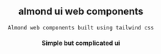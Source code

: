 <div align="center">

## almond ui web components

</div>

<div align="center">

    Almond web components built using tailwind css

[//]: # ([![Onboarding service]&#40;./public/readme.png&#41;]&#40;https://gitlab.safaricom.co.ke/service-availability/onboarding-service/frontend/onboarding-service&#41;)

#### Simple but complicated ui
